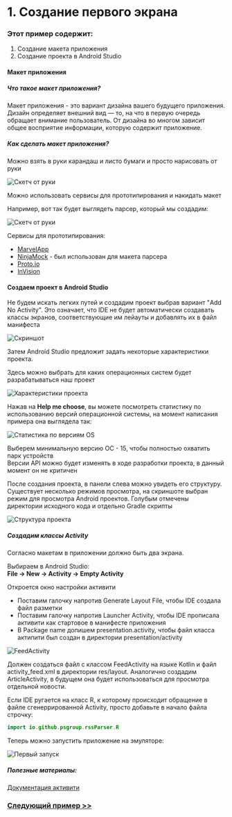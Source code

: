 # 1. Создание первого экрана

### Этот пример содержит:

1. Создание макета приложения
2. Создание проекта в Android Studio

#### Макет приложения

##### Что такое макет приложения?
Макет приложения - это вариант дизайна вашего будущего приложения. Дизайн определяет внешний вид — то, на что в первую 
очередь обращает внимание пользователь. От дизайна во многом зависит общее восприятие информации, которую содержит 
приложение.

##### Как сделать макет приложения?

Можно взять в руки карандаш и листо бумаги и просто нарисовать от руки

![Скетч от руки](../img/1_handmade_scetch.jpg)

Можно использовать сервисы для прототипирования и накидать макет  

Например, вот так будет выглядеть парсер, который мы создадим:

![Скетч от руки](../img/1_prototype.png)

Сервисы для прототипирования:

* [MarvelApp](https://marvelapp.com/)
* [NinjaMock](https://ninjamock.com/) - был использован для макета парсера
* [Proto.io](https://proto.io/)
* [InVision](https://www.invisionapp.com/)

#### Создаем проект в Android Studio

Не будем искать легких путей и создадим проект выбрав вариант "Add No Activity". 
Это означает, что IDE не будет автоматически создавать классы экранов, соответствующие им лейауты и добавлять их в
файл манифеста

![Скриншот](../img/1_create_project.png)

Затем Android Studio предложит задать некоторые характеристики проекта.  

Здесь можно выбрать для каких операционных систем будет разрабатываться наш проект  

![Характеристики проекта](../img/1_project_properties.png)

Нажав на **Help me choose**, вы можете посмотреть статистику по использованию версий операционной системы, на момент написания примера она выглядела так:

![Статистика по версиям OS](../img/1_api_statistic.png)

Выберем минимальную версию ОС - 15, чтобы полностью охватить парк устройств  
Версии API можно будет изменять в ходе разработки проекта, в данный момент он не критичен  

После создания проекта, в панели слева можно увидеть его структуру. Существует несколько режимов просмотра,
на скриншоте выбран режим для просмотра Android проектов. Голубым отмечены директории исходного кода и отдельно
Gradle скрипты

![Структура проекта](../img/1_project_directory.png)

##### Создадим классы Activity

Согласно макетам в приложении должно быть два экрана.

Выбираем в Android Studio:  
**File -> New -> Activity -> Empty Activity**

Откроется окно настройки активити  

* Поставим галочку напротив Generate Layout File, чтобы IDE создала файл разметки  
* Поставим галочку напротив Launcher Activity, чтобы IDE прописала активити как стартовое в манифесте приложения
* В Package name допишем presentation.activity, чтобы файл класса актипити был создан в директории presentation/activity

![FeedActivity](../img/1_activity_feed.png)

Должен создаться файл с классом FeedActivity на языке Kotlin и файл activity_feed.xml в директории res/layout.
Аналогично создадим ArticleActivity, в будущем она будет использоваться для просмотра отдельной новости.  

Если IDE ругается на класс R, к которому происходит обращение в файле сгенеррированной Activity, просто добавьте
в начало файла строчку:

```Kotlin
import io.github.psgroup.rssParser.R
```

Теперь можно запустить приложение на эмуляторе:

![Первый запуск](../img/1_first_run.png)

##### Полезные материалы:  
[Документация активити](https://developer.android.com/guide/components/activities?hl=ru)  

### [Следующий пример >>](../rss_parser_2)